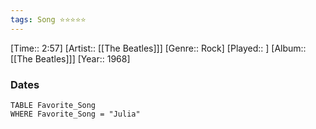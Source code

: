 ```yaml
---
tags: Song ⭐⭐⭐⭐⭐ 
---
```

[Time:: 2:57]
[Artist:: [[The Beatles]]]
[Genre:: Rock]
[Played:: ]
[Album:: [[The Beatles]]]
[Year:: 1968]
### Dates
````dataview
TABLE Favorite_Song
WHERE Favorite_Song = "Julia"
````